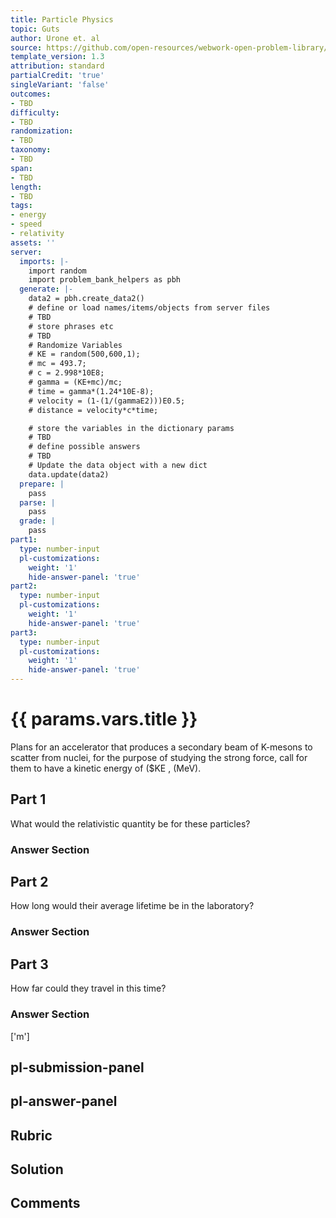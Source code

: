 ```yaml
---
title: Particle Physics
topic: Guts
author: Urone et. al
source: https://github.com/open-resources/webwork-open-problem-library/tree/master/Contrib/BrockPhysics/College_Physics_Urone/33.Particle_Physics/33-06.Guts/NU_U17-33-06-006.pg
template_version: 1.3
attribution: standard
partialCredit: 'true'
singleVariant: 'false'
outcomes:
- TBD
difficulty:
- TBD
randomization:
- TBD
taxonomy:
- TBD
span:
- TBD
length:
- TBD
tags:
- energy
- speed
- relativity
assets: ''
server:
  imports: |-
    import random
    import problem_bank_helpers as pbh
  generate: |-
    data2 = pbh.create_data2()
    # define or load names/items/objects from server files
    # TBD
    # store phrases etc
    # TBD
    # Randomize Variables
    # KE = random(500,600,1);
    # mc = 493.7;
    # c = 2.998*10E8;
    # gamma = (KE+mc)/mc;
    # time = gamma*(1.24*10E-8);
    # velocity = (1-(1/(gammaE2)))E0.5;
    # distance = velocity*c*time;

    # store the variables in the dictionary params
    # TBD
    # define possible answers
    # TBD
    # Update the data object with a new dict
    data.update(data2)
  prepare: |
    pass
  parse: |
    pass
  grade: |
    pass
part1:
  type: number-input
  pl-customizations:
    weight: '1'
    hide-answer-panel: 'true'
part2:
  type: number-input
  pl-customizations:
    weight: '1'
    hide-answer-panel: 'true'
part3:
  type: number-input
  pl-customizations:
    weight: '1'
    hide-answer-panel: 'true'
---
```


# {{ params.vars.title }} 


Plans for an accelerator that produces a secondary beam of K-mesons to scatter from nuclei, for the purpose of studying the strong force, call for them to have a kinetic energy of ($KE , (MeV).

## Part 1 
What would the relativistic quantity be for these particles? 


 ### Answer Section

## Part 2 
How long would their average lifetime be in the laboratory? 


 ### Answer Section

## Part 3 
How far could they travel in this time? 


 ### Answer Section
['m']

## pl-submission-panel 


## pl-answer-panel 


## Rubric 


## Solution 


## Comments 


